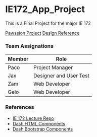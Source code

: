 # IE172_App_Project
This is a Final Project for the major IE 172

[Pawssion Project](https://pawssionproject.org.ph/)
[Design Reference](https://www.canva.com/design/DAGVAgJW0yg/E66HyoFlRBY4ZYrzyhvo0Q/edit)


### Team Assignations
|Member|Role|
|-|-|
|Paco|Project Manager|
|Jax|Designer and User Test|
|Zam|Web Developer|
|Gelo|Web Developer|

### References
- [IE 172 Lecture Repo](https://github.com/csonday/ie172webdev_notes)
- [Dash HTML Components](https://dash.plotly.com/dash-html-components)
- [Dash Bootstrap Components](https://dash-bootstrap-components.opensource.faculty.ai/)
